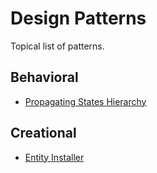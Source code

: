 # Design Patterns

Topical list of patterns.

## Behavioral

- [Propagating States Hierarchy](./patterns/propagating-states-hierarchy/README.md)

## Creational

- [Entity Installer](./patterns/entity-installer/README.md)

<!-- # Category name -->

<!-- * [Pattern name](pattern README path) -->
